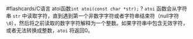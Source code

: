 #flashcards/C语言 
atoi函数`int atoi(const char *str);`
?
`atoi` 函数会从字符串 `str` 中读取字符，直到遇到第一个非数字字符或者字符串结束符（null字符 `\0`），然后将之前读取的数字字符解释为一个整数。如果字符串中包含无效字符，或者无法转换成整数，`atoi` 将返回0。